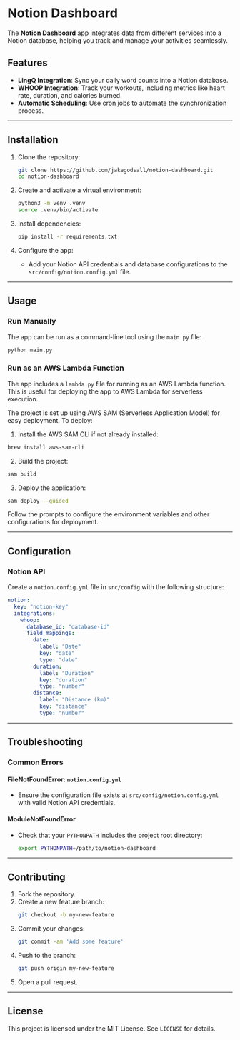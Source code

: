 
# Notion Dashboard

The **Notion Dashboard** app integrates data from different services
into a Notion database, helping you track and manage your activities seamlessly.

## Features

- **LingQ Integration**: Sync your daily word counts into a Notion database.
- **WHOOP Integration**: Track your workouts, including metrics like heart rate, duration, and calories burned.
- **Automatic Scheduling**: Use cron jobs to automate the synchronization process.

---

## Installation

1. Clone the repository:
   ```bash
   git clone https://github.com/jakegodsall/notion-dashboard.git
   cd notion-dashboard
   ```

2. Create and activate a virtual environment:
   ```bash
   python3 -m venv .venv
   source .venv/bin/activate
   ```

3. Install dependencies:
   ```bash
   pip install -r requirements.txt
   ```

4. Configure the app:
   - Add your Notion API credentials and database configurations to the `src/config/notion.config.yml` file.

---

## Usage

### Run Manually
The app can be run as a command-line tool using the `main.py` file:

```bash
python main.py
```

### Run as an AWS Lambda Function

The app includes a `lambda.py` file for running as an AWS Lambda function. This is useful for deploying the app to AWS Lambda for serverless execution.

The project is set up using AWS SAM (Serverless Application Model) for easy deployment. To deploy:


1. Install the AWS SAM CLI if not already installed:

```bash
brew install aws-sam-cli
```

2. Build the project:

```bash
sam build
```

3. Deploy the application:

```bash
sam deploy --guided
```

Follow the prompts to configure the environment variables and other configurations for deployment.

---

## Configuration

### Notion API
Create a `notion.config.yml` file in `src/config` with the following structure:

```yaml
notion:
  key: "notion-key"
  integrations:
    whoop:
      database_id: "database-id"
      field_mappings:
        date:
          label: "Date"
          key: "date"
          type: "date"
        duration:
          label: "Duration"
          key: "duration"
          type: "number"
        distance:
          label: "Distance (km)"
          key: "distance"
          type: "number"
```
---

## Troubleshooting

### Common Errors

#### FileNotFoundError: `notion.config.yml`
- Ensure the configuration file exists at `src/config/notion.config.yml` with valid Notion API credentials.

#### ModuleNotFoundError
- Check that your `PYTHONPATH` includes the project root directory:
  ```bash
  export PYTHONPATH=/path/to/notion-dashboard
  ```

---

## Contributing

1. Fork the repository.
2. Create a new feature branch:
   ```bash
   git checkout -b my-new-feature
   ```
3. Commit your changes:
   ```bash
   git commit -am 'Add some feature'
   ```
4. Push to the branch:
   ```bash
   git push origin my-new-feature
   ```
5. Open a pull request.

---

## License

This project is licensed under the MIT License. See `LICENSE` for details.
